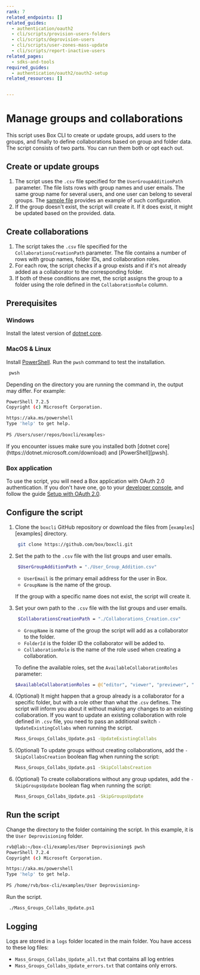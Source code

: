 ```yaml
---
rank: 7
related_endpoints: []
related_guides:
  - authentication/oauth2
  - cli/scripts/provision-users-folders
  - cli/scripts/deprovision-users
  - cli/scripts/user-zones-mass-update
  - cli/scripts/report-inactive-users
related_pages:
  - sdks-and-tools
required_guides:
  - authentication/oauth2/oauth2-setup
related_resources: []


---
```

# Manage groups and collaborations

This script uses Box CLI to create or update groups, add users to the groups, and finally to define collaborations based on group and folder data.
The script consists of two parts. You can run them both or opt each out.

## Create or update groups 

1. The script uses the `.csv` file specified for the `UserGroupAdditionPath` parameter. The file lists rows with group names and user emails. The same group name for several users, and one user can belong to several groups. The [sample file][samplefile] provides an example of such configuration.
2. If the group doesn't exist, the script will create it. If it does exist, it might be updated based on the provided. data.


## Create collaborations

1. The script takes the `.csv` file specified for the `CollaborationsCreationPath` parameter. The file contains a number of rows with group names, folder IDs, and collaboration roles. 
2. For each row, the script checks if a group exists and if it's not already added as a collaborator to the corresponding folder. 
3. If both of these conditions are met, the script assigns the group to a folder using the role defined in the `CollaborationRole` column. 

## Prerequisites

### Windows

Install the latest version of [dotnet core](https://dotnet.microsoft.com/download).

### MacOS & Linux

Install [PowerShell][pwsh]. Run the `pwsh` command to test the installation.

   ```bash
    pwsh 
   ```

Depending on the directory you are
running the command in, the output may differ.
For example:

   ```bash
   PowerShell 7.2.5
   Copyright (c) Microsoft Corporation.

   https://aka.ms/powershell
   Type 'help' to get help.
     
   PS /Users/user/repos/boxcli/examples> 
   ```

   <message>
      If you encounter issues make sure you installed both 
      [dotnet core](https://dotnet.microsoft.com/download) and 
      [PowerShell][pwsh].
   </message>

### Box application

To use the script, you will need a Box application
with OAuth 2.0 authentication. If you don't have one,
go to your [developer console][console], and follow the guide 
[Setup with OAuth 2.0][auth].

## Configure the script

1. Clone the `boxcli` GitHub repository 
or download the files from [`examples`][examples] directory.

   ```bash
    git clone https://github.com/box/boxcli.git
   ```

2. Set the path to the `.csv` file with the list groups and user emails.

   ```bash
    $UserGroupAdditionPath = "./User_Group_Addition.csv"
   ```
    * `UserEmail` is the primary email address for the user in Box. 
    * `GroupName` is the name of the group.

   If the group with a specific name does not exist, the script will create it.

3. Set your own path to the `.csv` file with the list groups and user emails.

   ```bash
    $CollaborationsCreationPath = "./Collaborations_Creation.csv"
   ```

    * `GroupName` is name of the group the script will add as a collaborator to the folder. 
    * `FolderId` is the folder ID the collaborator will be added to.
    * `CollaborationRole` is the name of the role used when creating a collaboration.

    To define the available roles, set the `AvailableCollaborationRoles` parameter:

    ```bash
    $AvailableCollaborationRoles = @("editor", "viewer", "previewer", "uploader", "previewer_uploader", "viewer_uploader", "co-owner")
    ```

4. (Optional) It might happen that a group already is a collaborator for a
   specific folder, but with a role other than what the .`csv` defines. The script will inform you about it without making any changes to an existing collaboration. 
   If you want to update an existing collaboration with role defined in `.csv` file, you need to pass an additional switch `-UpdateExistingCollabs` when running the script.

    ```bash
    Mass_Groups_Collabs_Update.ps1 -UpdateExistingCollabs
    ```
   
5. (Optional) To update groups without creating
    collaborations, add the `-SkipCollabsCreation` boolean flag when running the script:
  
    ```bash
    Mass_Groups_Collabs_Update.ps1 -SkipCollabsCreation
    ```

6. (Optional) To create collaborations without any group updates, add the `-SkipGroupsUpdate` boolean flag when running the script:
  
    ```bash
    Mass_Groups_Collabs_Update.ps1 -SkipGroupsUpdate
    ```

## Run the script

Change the directory to the folder containing the script. 
   In this example, it is the `User Deprovisioning` folder.
   
   ```bash
   rvb@lab:~/box-cli/examples/User Deprovisioning$ pwsh
   PowerShell 7.2.4
   Copyright (c) Microsoft Corporation.

   https://aka.ms/powershell
   Type 'help' to get help.
     
   PS /home/rvb/box-cli/examples/User Deprovisioning>
   ```

Run the script.
   
   ```bash
    ./Mass_Groups_Collabs_Update.ps1
   ```

## Logging

Logs are stored in a `logs` folder located in the main folder. 
You have access to these log files:

* `Mass_Groups_Collabs_Update_all.txt` that contains all log entries
* `Mass_Groups_Collabs_Update_errors.txt` that contains only errors.

[scripts]: https://github.com/box/boxcli/tree/main/examples
[pwsh]: https://docs.microsoft.com/en-us/powershell/scripting/install/installing-powershell?view=powershell-7.2
[quickstart]: g://cli/quick-start/create-oauth-app/
[console]: https://app.box.com/developers/console
[auth]: g://authentication/oauth2/oauth2-setup
[samplefile]: https://github.com/box/boxcli/blob/main/examples/Mass%20Groups%20%26%20Collaborations%20Update/User_Group_Addition.csv